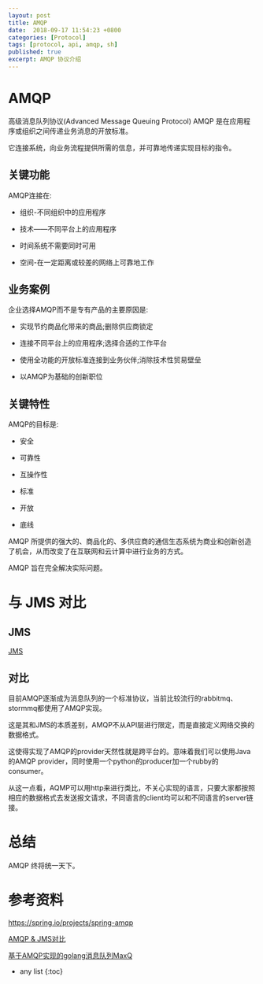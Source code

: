 ```yaml
---
layout: post
title: AMQP 
date:  2018-09-17 11:54:23 +0800
categories: [Protocol]
tags: [protocol, api, amqp, sh]
published: true
excerpt: AMQP 协议介绍
---
```


# AMQP

高级消息队列协议(Advanced Message Queuing Protocol) AMQP 是在应用程序或组织之间传递业务消息的开放标准。

它连接系统，向业务流程提供所需的信息，并可靠地传递实现目标的指令。

## 关键功能

AMQP连接在:

- 组织-不同组织中的应用程序

- 技术——不同平台上的应用程序

- 时间系统不需要同时可用

- 空间-在一定距离或较差的网络上可靠地工作

## 业务案例

企业选择AMQP而不是专有产品的主要原因是:

- 实现节约商品化带来的商品;删除供应商锁定

- 连接不同平台上的应用程序;选择合适的工作平台

- 使用全功能的开放标准连接到业务伙伴;消除技术性贸易壁垒

- 以AMQP为基础的创新职位

## 关键特性

AMQP的目标是:

- 安全

- 可靠性

- 互操作性

- 标准

- 开放

- 底线

AMQP 所提供的强大的、商品化的、多供应商的通信生态系统为商业和创新创造了机会，从而改变了在互联网和云计算中进行业务的方式。

AMQP 旨在完全解决实际问题。


# 与 JMS 对比

## JMS

[JMS](https://houbb.github.io/2017/09/17/jms)


## 对比

目前AMQP逐渐成为消息队列的一个标准协议，当前比较流行的rabbitmq、stormmq都使用了AMQP实现。

这是其和JMS的本质差别，AMQP不从API层进行限定，而是直接定义网络交换的数据格式。

这使得实现了AMQP的provider天然性就是跨平台的。意味着我们可以使用Java的AMQP provider，同时使用一个python的producer加一个rubby的consumer。

从这一点看，AQMP可以用http来进行类比，不关心实现的语言，只要大家都按照相应的数据格式去发送报文请求，不同语言的client均可以和不同语言的server链接。

# 总结 

AMQP 终将统一天下。

# 参考资料

https://spring.io/projects/spring-amqp

[AMQP & JMS对比](https://blog.csdn.net/hpttlook/article/details/23391967)

[基于AMQP实现的golang消息队列MaxQ](https://zhuanlan.zhihu.com/p/28967866)

* any list
{:toc}